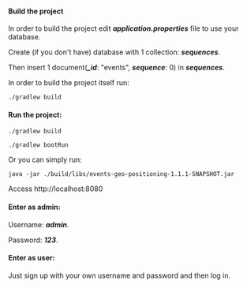 #### Build the project

In order to build the project edit _**application.properties**_ file to use your database.

Create (if you don't have) database with 1 collection: _**sequences**_.

Then insert 1 document(_**\_id**_: "events", _**sequence**_: 0)  in _**sequences**_.

In order to build the project itself run:

```
./gradlew build
```

#### Run the project:

```
./gradlew build
```
```
./gradlew bootRun
```

Or you can simply run:

```
java -jar ./build/libs/events-geo-positioning-1.1.1-SNAPSHOT.jar
```
Access http://localhost:8080

#### Enter as admin:

Username: _**admin**_.

Password: _**123**_.

#### Enter as user:

Just sign up with your own username and password and then log in.